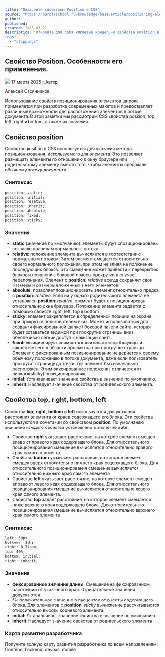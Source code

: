 ```yaml
---
title: "Овладейте свойством Position в CSS"
source: "https://purpleschool.ru/knowledge-base/article/positioning-elements"
author:
published:
created: 2025-03-21
description: "Откройте для себя ключевые концепции свойства position в CSS и узнайте, как использовать его для управления макетом и расстоянием между элементами на вашем веб-сайте. | База знаний PurpleSchool"
tags:
  - "clippings"
---
```

## Свойство Position. Особенности его применения.

![](https://purpleschool.ru/_next/static/media/time-icon.33f80bd8.svg) 17 марта 2025 г.Автор

Алексей Овсянников

Использование свойств позиционирования элементов широко применяется при разработке современных макетов и предоставляет различные возможности для расположения элементов в потоке документа. В этой заметки мы рассмотрим CSS свойства position, top, left, right и bottom, а также их значения.

## Cвойство position

Свойство position в CSS используется для указания метода позиционирования, используемого для элемента. Это позволяет размещать элементы по отношению к окну браузера или родительскому элементу вместо того, чтобы элементы следовали обычному потоку документа.

### Синтаксис

```css
position: static;
position: initial;
position: relative;
position: inherit;
position: absolute;
position: fixed;
position: sticky;
```

### Значения

- **static** (значение по умолчанию): элементы будут спозиционированы согласно правилам нормального потока.
- **relative**: положение элемента вычисляется в соответствии с нормальным потоком. Затем элемент смещается относительно своего нормального положения, при этом не влияя на положение последующих блоков. Это смещение может привести к перекрытию блоков и появлению боковой полосы прокрутки в случае переполнения. Элемент с **position**: *relative* всегда сохраняет свои размеры и размеры вложенных в него элементов.
- **absolute**: позволяет позиционировать элемент относительно предка с **position**: *relative*. Если ни у одного родительского элемента не установлен **position**: *relative*, элемент будет с позиционирован относительно окна браузера. Положение элемента задается с помощью свойств right, left, top и bottom
- **sticky**: элемент закрепляется в определенной позиции на экране при прокрутке пользователем вниз. Может использоваться для создания фиксированной шапке / боковой панели сайта, которая будет оставаться видимой при прокрутке страницы вниз, обеспечивая легкий доступ к навигации сайта.
- **fixed**: позиционирует элемент относительно окна браузера и закрепляет его в области просмотра при прокрутке страницы. Элемент с фиксированным позиционирование не вернется к своему обычному положению в потоке документа, даже если пользователь прокрутит страницу до точки, где элемент был изначально расположен. Этим фиксированное положение отличается от липкого(sticky) позиционирования.
- **initial**: Устанавливает значение свойства в значение по умолчанию.
- **inherit**: Наследует значение свойства от родительского элемента.

## Свойства top, right, bottom, left

Свойства **top**, **right**, **bottom** и **left** используются для указания расстояния элемента от краев содержащего его блока. Эти свойства используются в сочетании со свойством **position**. По умолчанию значение каждого свойства установлено в значение **auto**.

- Свойство **right** указывает расстояние, на которое элемент смещен влево от правого края содержащего блока. Для относительного позиционирования смещение вычисляется относительно правого края самого элемента.
- Свойство **bottom** указывает расстояние, на которое элемент смещен вверх относительно нижнего края содержащего блока. Для относительного позиционирования смещение вычисляется относительно нижнего края самого элемента.
- Свойство **left** указывает расстояние, на которое элемент смещен вправо от левого края содержащего блока. Для относительного позиционирования смещение вычисляется относительно левого края самого элемента.
- Свойство **top** задает расстояние, на которое элемент смещается ниже верхнего края содержащего блока. Для относительного позиционирования смещение вычисляется относительно верхнего края самого элемента

### Синтаксис

```css
left: 50px;
bottom: -3ch;
right: 0.75rem;
top: 40%;
bottom: initial;
right: inherit;
```

### Значения

- **фиксированное значение длины**: Смещение на фиксированном расстоянии от указанного края. Отрицательные значения допускаются
- **%**: положительное значение в процентах от высоты содержащего блока. Для элементов с **position**: *sticky* вычисление рассчитываются относительно высоты корневого элемента.
- **initial**: Устанавливает значение свойства в значение по умолчанию
- **inherit**: Наследует значение свойства от родительского элемента

### Карта развития разработчика

Получите полную карту развития разработчика по всем направлениям: frontend, backend, devops, mobile